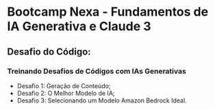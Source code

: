 # Bootcamp Nexa - Fundamentos de IA Generativa e Claude 3

## Desafio do Código: 
### Treinando Desafios de Códigos com IAs Generativas

- Desafio 1: Geração de Conteúdo;
- Desafio 2: O Melhor Modelo de IA;
- Desafio 3: Selecionando um Modelo Amazon Bedrock Ideal.

